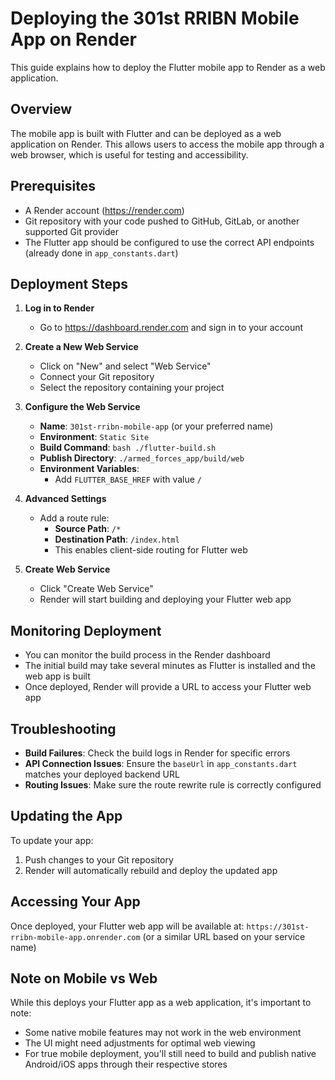 # Deploying the 301st RRIBN Mobile App on Render

This guide explains how to deploy the Flutter mobile app to Render as a web application.

## Overview

The mobile app is built with Flutter and can be deployed as a web application on Render. This allows users to access the mobile app through a web browser, which is useful for testing and accessibility.

## Prerequisites

- A Render account (https://render.com)
- Git repository with your code pushed to GitHub, GitLab, or another supported Git provider
- The Flutter app should be configured to use the correct API endpoints (already done in `app_constants.dart`)

## Deployment Steps

1. **Log in to Render**
   - Go to https://dashboard.render.com and sign in to your account

2. **Create a New Web Service**
   - Click on "New" and select "Web Service"
   - Connect your Git repository
   - Select the repository containing your project

3. **Configure the Web Service**
   - **Name**: `301st-rribn-mobile-app` (or your preferred name)
   - **Environment**: `Static Site`
   - **Build Command**: `bash ./flutter-build.sh`
   - **Publish Directory**: `./armed_forces_app/build/web`
   - **Environment Variables**:
     - Add `FLUTTER_BASE_HREF` with value `/`

4. **Advanced Settings**
   - Add a route rule:
     - **Source Path**: `/*`
     - **Destination Path**: `/index.html`
     - This enables client-side routing for Flutter web

5. **Create Web Service**
   - Click "Create Web Service"
   - Render will start building and deploying your Flutter web app

## Monitoring Deployment

- You can monitor the build process in the Render dashboard
- The initial build may take several minutes as Flutter is installed and the web app is built
- Once deployed, Render will provide a URL to access your Flutter web app

## Troubleshooting

- **Build Failures**: Check the build logs in Render for specific errors
- **API Connection Issues**: Ensure the `baseUrl` in `app_constants.dart` matches your deployed backend URL
- **Routing Issues**: Make sure the route rewrite rule is correctly configured

## Updating the App

To update your app:
1. Push changes to your Git repository
2. Render will automatically rebuild and deploy the updated app

## Accessing Your App

Once deployed, your Flutter web app will be available at:
`https://301st-rribn-mobile-app.onrender.com` (or a similar URL based on your service name)

## Note on Mobile vs Web

While this deploys your Flutter app as a web application, it's important to note:
- Some native mobile features may not work in the web environment
- The UI might need adjustments for optimal web viewing
- For true mobile deployment, you'll still need to build and publish native Android/iOS apps through their respective stores 